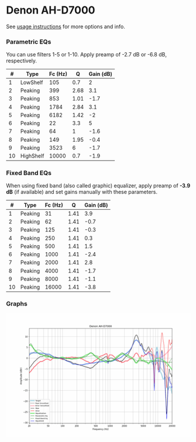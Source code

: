 # Denon AH-D7000
See [usage instructions](https://github.com/jaakkopasanen/AutoEq#usage) for more options and info.

### Parametric EQs
You can use filters 1-5 or 1-10. Apply preamp of -2.7 dB or -6.8 dB, respectively.

|   # | Type      |   Fc (Hz) |    Q |   Gain (dB) |
|-----|-----------|-----------|------|-------------|
|   1 | LowShelf  |       105 | 0.7  |         2   |
|   2 | Peaking   |       399 | 2.68 |         3.1 |
|   3 | Peaking   |       853 | 1.01 |        -1.7 |
|   4 | Peaking   |      1784 | 2.84 |         3.1 |
|   5 | Peaking   |      6182 | 1.42 |        -2   |
|   6 | Peaking   |        22 | 3.3  |         5   |
|   7 | Peaking   |        64 | 1    |        -1.6 |
|   8 | Peaking   |       149 | 1.95 |        -0.4 |
|   9 | Peaking   |      3523 | 6    |        -1.7 |
|  10 | HighShelf |     10000 | 0.7  |        -1.9 |

### Fixed Band EQs
When using fixed band (also called graphic) equalizer, apply preamp of **-3.9 dB** (if available) and set gains manually with these parameters.

|   # | Type    |   Fc (Hz) |    Q |   Gain (dB) |
|-----|---------|-----------|------|-------------|
|   1 | Peaking |        31 | 1.41 |         3.9 |
|   2 | Peaking |        62 | 1.41 |        -0.7 |
|   3 | Peaking |       125 | 1.41 |        -0.3 |
|   4 | Peaking |       250 | 1.41 |         0.3 |
|   5 | Peaking |       500 | 1.41 |         1.5 |
|   6 | Peaking |      1000 | 1.41 |        -2.4 |
|   7 | Peaking |      2000 | 1.41 |         2.8 |
|   8 | Peaking |      4000 | 1.41 |        -1.7 |
|   9 | Peaking |      8000 | 1.41 |        -1.1 |
|  10 | Peaking |     16000 | 1.41 |        -3.8 |

### Graphs
![](./Denon%20AH-D7000.png)
